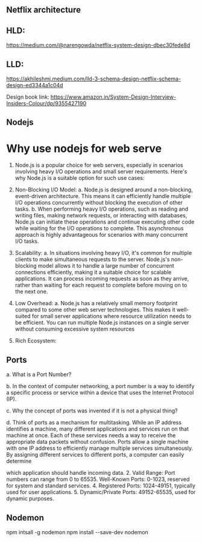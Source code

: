 ## Netflix architecture
## HLD:
https://medium.com/@narengowda/netflix-system-design-dbec30fede8d

## LLD:
https://akhileshmj.medium.com/lld-3-schema-design-netflix-schema-design-ed3344a1c04d

Design book link:
https://www.amazon.in/System-Design-Interview-Insiders-Colour/dp/9355427190

## Nodejs

# Why use nodejs for web serve
1. Node.js is a popular choice for web servers, especially in
scenarios involving heavy I/O operations and small server
requirements. Here's why Node.js is a suitable option for such
use cases:

2. Non-Blocking I/O Model:
a. Node.js is designed around a non-blocking, event-driven
architecture. This means it can efficiently handle multiple
I/O operations concurrently without blocking the execution
of other tasks.
b. When performing heavy I/O operations, such as reading
and writing files, making network requests, or interacting
with databases, Node.js can initiate these operations and
continue executing other code while waiting for the I/O
operations to complete. This asynchronous approach is
highly advantageous for scenarios with many concurrent
I/O tasks.

3. Scalability:
a. In situations involving heavy I/O, it's common for multiple
clients to make simultaneous requests to the server.
Node.js's non-blocking model allows it to handle a large
number of concurrent connections efficiently, making it a
suitable choice for scalable applications. It can process
incoming requests as soon as they arrive, rather than
waiting for each request to complete before moving on to
the next one.

4. Low Overhead:
a. Node.js has a relatively small memory footprint compared
to some other web server technologies. This makes it
well-suited for small server applications where resource
utilization needs to be efficient. You can run multiple
Node.js instances on a single server without consuming
excessive system resources

5. Rich Ecosystem:


## Ports
a. What is a Port Number?

b. In the context of computer networking, a port number is a
way to identify a specific process or service within a device
that uses the Internet Protocol (IP).

c. Why the concept of ports was invented if it is not a
physical thing?

d. Think of ports as a mechanism for multitasking. While an
IP address identifies a machine, many different
applications and services run on that machine at once.
Each of these services needs a way to receive the
appropriate data packets without confusion. Ports allow a
single machine with one IP address to efficiently manage
multiple services simultaneously. By assigning different
services to different ports, a computer can easily determine

which application should handle incoming data.
2. Valid Range: Port numbers can range from 0 to 65535.
Well-Known Ports: 0-1023, reserved for system and standard
services.
4. Registered Ports: 1024-49151, typically used for user
applications.
5. Dynamic/Private Ports: 49152-65535, used for dynamic
purposes.


## Nodemon
npm intsall -g nodemon
npm install --save-dev nodemon